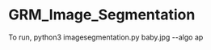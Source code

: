 # GRM_Image_Segmentation

To run, python3 imagesegmentation.py baby.jpg <or another image name> --algo ap <ap for augmenting path and pr for push pull>
